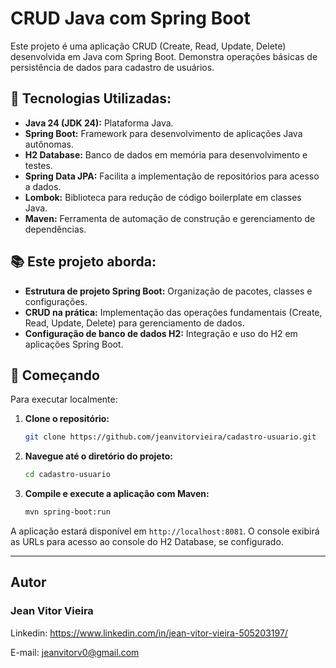 # CRUD Java com Spring Boot

Este projeto é uma aplicação CRUD (Create, Read, Update, Delete) desenvolvida em Java com Spring Boot. Demonstra operações básicas de persistência de dados para cadastro de usuários.

## 🔧 Tecnologias Utilizadas:

* **Java 24 (JDK 24):** Plataforma Java.
* **Spring Boot:** Framework para desenvolvimento de aplicações Java autônomas.
* **H2 Database:** Banco de dados em memória para desenvolvimento e testes.
* **Spring Data JPA:** Facilita a implementação de repositórios para acesso a dados.
* **Lombok:** Biblioteca para redução de código boilerplate em classes Java.
* **Maven:** Ferramenta de automação de construção e gerenciamento de dependências.

## 📚 Este projeto aborda:

* **Estrutura de projeto Spring Boot:** Organização de pacotes, classes e configurações.
* **CRUD na prática:** Implementação das operações fundamentais (Create, Read, Update, Delete) para gerenciamento de dados.
* **Configuração de banco de dados H2:** Integração e uso do H2 em aplicações Spring Boot.

## 🚀 Começando

Para executar localmente:

1.  **Clone o repositório:**

    ```bash
    git clone https://github.com/jeanvitorvieira/cadastro-usuario.git
    ```
2.  **Navegue até o diretório do projeto:**
   
    ```bash
    cd cadastro-usuario
    ```
3.  **Compile e execute a aplicação com Maven:**
   
    ```bash
    mvn spring-boot:run
    ```

A aplicação estará disponível em `http://localhost:8081`. O console exibirá as URLs para acesso ao console do H2 Database, se configurado.

---

## Autor
### Jean Vitor Vieira
Linkedin:
https://www.linkedin.com/in/jean-vitor-vieira-505203197/

E-mail:
jeanvitorv0@gmail.com
